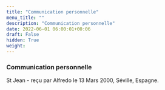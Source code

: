 ```yaml
---
title: "Communication personnelle"
menu_title: ""
description: "Communication personnelle"
date: 2022-06-01 06:00:01+00:06
draft: False
hidden: True
weight:
---
```

### Communication personnelle

St Jean - reçu par Alfredo le 13 Mars 2000, Séville, Espagne.




